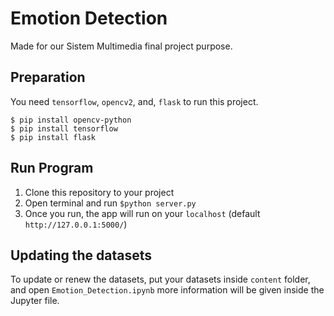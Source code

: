 # Emotion Detection

Made for our Sistem Multimedia final project purpose.

## Preparation

You need `tensorflow`, `opencv2`, and, `flask` to run this project.
```
$ pip install opencv-python
$ pip install tensorflow
$ pip install flask
```

## Run Program

1. Clone this repository to your project
2. Open terminal and run `$python server.py`
3. Once you run, the app will run on your `localhost` (default `http://127.0.0.1:5000/`)

## Updating the datasets

To update or renew the datasets, put your datasets inside `content` folder, and open `Emotion_Detection.ipynb` more information will be given inside the Jupyter file.
